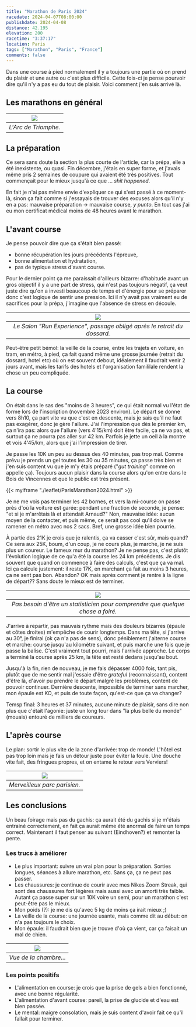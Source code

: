 ```yaml
---
title: "Marathon de Paris 2024"
racedate: 2024-04-07T08:00:00
publishdate: 2024-04-08
distance: 42.195 
elevation: 200
racetime: "3:37:17"
location: Paris
tags: ["Marathon", "Paris", "France"]
comments: false
---
```


Dans une course à pied normalement il y a toujours une partie où on prend du plaisir et une autre ou c'est plus difficile. Cette fois-ci je pense pourvoir dire qu'il n'y a pas eu du tout de plaisir. Voici comment j'en suis arrivé là.

## Les marathons en général

<!-- Normalement j'avais prévu d'écrire un article sur les marathons, j'en profite pour le terminer et mettre le lien: [Inscrit (enfin) à un marathon]({{< ref "/blog/20231126_Marathon" >}} "Inscrit (enfin) à un marathon"). -->


| ![](./images/Paris2024_8445.JPG) |
|:--:|
| _L'Arc de Triomphe._|

## La préparation

Ce sera sans doute la section la plus courte de l'article, car la prépa, elle a été inexistente, ou quasi. Fin décembre, j'étais en super forme, et j'avais même pris 2 semaines de coupure qui avaient été très positives. Tout commençait pour le mieux jusqu'à ce que ... _shit happened_.

En fait je n'ai pas même envie d'expliquer ce qui s'est passé à ce moment-là, sinon ça fait comme si j'essayais de trouver des excuses alors qu'il n'y en a pas: mauvaise préparation → mauvaise course, _y punto_. En tout cas j'ai eu mon certificat médical moins de 48 heures avant le marathon.

## L'avant course

Je pense pouvoir dire que ça s'était bien passé:
- bonne récupération les jours précédents l'épreuve,
- bonne alimentation et hydratation,
- pas de typique stress d'avant course.

Pour le dernier point ça me paraissait d'ailleurs bizarre: d'habitude avant un gros objectif il y a une part de stress, qui n'est pas toujours négatif, ça veut juste dire qu'on a investi beaucoup de temps et d'énergie pour se préparer donc c'est logique de sentir une pression. Ici il n'y avait pas vraiment eu de sacrifices pour la prépa, j'imagine que l'absence de stress en découle.

| ![](./images/Paris2024_8437.JPG) |
|:--:|
| _Le Salon "Run Experience", passage obligé après le retrait du dossard._|


Peut-être petit bémol: la veille de la course, entre les trajets en voiture, en tram, en métro, à pied, ça fait quand même une grosse journée (retrait du dossard, hotel etc) où on est souvent debout, idéalement il faudrait venir 2 jours avant, mais les tarifs des hotels et l'organisation famililale rendent la chose un peu compliquée.

## La course

On était dans le sas des "moins de 3 heures", ce qui était normal vu l'état de forme lors de l'inscription (novembre 2023 environ). Le départ se donne vers 8h10, ça part vite vu que c'est en descente, mais je sais qu'il ne faut pas exagérer, donc je gère l'allure. J'ai l'impression que dès le premier km, ça n'ira pas: alors que l'allure (vers 4'15/km) doit être facile, ça ne va pas, et surtout ça ne pourra pas aller sur 42 km. Parfois je jette un oeil à la montre et vois 4'45/km, alors que j'ai l'impression de tirer. 

Je passe les 10K un peu au dessus des 40 minutes, pas trop mal. Comme prévu je prends un gel toutes les 30 ou 35 minutes, ça passe très bien et j'en suis content vu que je m'y étais préparé ("_gut training_" comme on appelle ça). Toujours aucun plaisir dans la course alors qu'on entre dans le Bois de Vincennes et que le public est très présent. 

{{< myiframe "./leaflet/ParisMarathon2024.html" >}}

Je ne me vois pas terminer les 42 bornes, et vers la mi-course on passe près d'où la voiture est garée: pendant une fraction de seconde, je pense: "et si je m'arrêtais là et attendait Arnaud?" Non, mauvaise idée: aucun moyen de la contacter, et puis même, ce serait pas cool qu'il doive se ramener en métro avec nos 2 sacs. Bref, une grosse idée bien pourrie.

À partie des 21K je crois que je ralentis, ça va casser c'est sûr, mais quand? Ce sera aux 25K, boum, d'un coup, je ne cours plus, je marche, je ne suis plus un coureur. Le fameux mur du marathon? Je ne pense pas, c'est plutôt l'évolution logique de ce qu'a été la course les 24 km précédents. Je dis souvent que quand on commence à faire des calculs, c'est que ça va mal. Ici ça calcule justement: il reste 17K, en marchant ça fait au moins 3 heures, ça ne sent pas bon. Abandon? OK mais après comment je rentre à la ligne de départ?? Sans doute le mieux est de terminer.

| ![](./images/strava_allure.png) |
|:--:|
| _Pas besoin d'être un statisticien pour comprendre que quelque chose a foiré._|

J'arrive à repartir, pas mauvais rythme mais des douleurs bizarres (épaule et côtes droites) m'empêche de courir longtemps. Dans ma tête, si j'arrive au 30°, je finirai (ok ça n'a pas de sens), donc péniblement j'alterne course et marche: course jusqu'au kilomètre suivant, et puis marche une fois que je passe la balise. C'est vraiment tout pourri, mais l'arrivée approche. Le corps a terminé la course après 25 km, la tête est resté dedans jusqu'au bout. 

Jusqu'à la fin, rien de nouveau, je me fais dépasser 4000 fois, tant pis, plutôt que de me sentir mal j'essaie d'être _grateful_ (reconnaissant), content d'être là, d'avoir pu prendre le départ malgré les problèmes, content de pouvoir continuer. Dernière descente, impossible de terminer sans marcher, mon épaule est KO, et puis de toute façon, qu'est-ce que ça va changer? 

Temsp final: 3 heures et 37 minutes, aucune minute de plaisir, sans dire non plus que c'était l'agonie: juste un long tour dans "la plus belle du monde" (mouais) entouré de milliers de coureurs.

## L'après course

Le plan: sortir le plus vite de la zone d'arrivée: trop de monde! L'hôtel est pas trop loin mais je fais un détour juste pour éviter la foule. Une douche vite fait, des fringues propres, et on entame le retour vers Verviers!

| ![](./images/Paris2024_8240.JPG) |
|:--:|
| _Merveilleux parc parisien._|

## Les conclusions

Un beau foirage mais pas du gachis: ça aurait été du gachis si je m'étais entrainé correctement, en fait ça aurait même été anormal de faire un temps correct. Maintenant il faut penser au suivant (Eindhoven?) et remonter la pente.

### Les trucs à améliorer

- Le plus important: suivre un vrai plan pour la préparation. Sorties longues, séances à allure marathon, etc. Sans ça, ça ne peut pas passer.
- Les chaussures: je continue de courir avec mes Nikes Zoom Streak, qui sont des chaussures fort légères mais aussi avec un amorti très faible. Autant ça passe super sur un 10K voire un semi, pour un marathon c'est peut-être pas le mieux. 
- Mon poids (?): je me dis qu'avec 5 kg de moins ça irait mieux ;)
- La veille de la course: une journée usante, mais comme dit au début: on n'a pas toujours le choix.
- Mon épaule: il faudrait bien que je trouve d'où ça vient, car ça faisait un mal de chien.

| ![](./images/Paris2024_8244.JPG) |
|:--:|
| _Vue de la chambre..._|

### Les points positifs

- L'alimentation en course: je crois que la prise de gels a bien fonctionné, avec une bonne régularité.
- L'alimentation d'avant course: pareil, la prise de glucide et d'eau est bien passée.
- Le mental: maigre consolation, mais je suis content d'avoir fait ce qu'il fallait pour terminer. 

    

